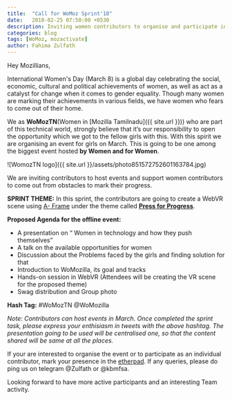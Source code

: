 ```yaml
---
title:  "Call for WoMoz Sprint'18"
date:   2018-02-25 07:50:00 +0530
description: Inviting women contributors to organise and participate in WoMoz Sprint
categories: blog
tags: [WoMoz, mozactivate]
author: Fahima Zulfath
---
```


Hey Mozillians,

 International Women's Day (March 8) is a global day celebrating the social, economic, cultural and political achievements of women, as well as act as a catalyst for change when it comes to gender equality. Though many women are marking their achievements in various fields, we have women who fears to come out of their home.

 We as **WoMozTN**(Women in [Mozilla Tamilnadu]({{ site.url }})) who are part of this technical world, strongly believe that it’s our responsibility to open the opportunity which we got to the fellow girls with this. With this spirit we are organising an event for girls on March. This is going to be one among the biggest event hosted **by Women and for Women**.

![WomozTN logo]({{ site.url }}/assets/photo851572752601163784.jpg)

We are inviting contributors to host events and support women contributors to come out from obstacles to mark their progress.
 
**SPRINT THEME:**
 In this sprint, the contributors are going to create a WebVR scene using [A- Frame](https://aframe.io/) under the theme called **[Press for Progress](https://www.google.co.in/url?sa=t&rct=j&q=&esrc=s&source=web&cd=1&cad=rja&uact=8&ved=0ahUKEwjxl72kqMHZAhWMNI8KHQkjB-kQFggoMAA&url=https%3A%2F%2Fwww.internationalwomensday.com%2FTheme&usg=AOvVaw2SFPxD9OaxppcCSwciZmel)**.

**Proposed Agenda for the offline event:**

- A presentation on “ Women in technology and how they push themselves”
- A talk on the available opportunities for women
- Discussion about the Problems faced by the girls and finding solution for that
- Introduction to WoMozilla, its goal and tracks
- Hands-on session in WebVR (Attendees will be creating the VR scene for the proposed theme)
- Swag distribution and Group photo

**Hash Tag:** #WoMozTN @WoMozilla

*Note: Contributors can host events in March. Once completed the sprint task, please express your enthisiasm in tweets with the above hashtag.
The presentation going to be used will be centralised one, so that the content shared will be same at all the places.*

If your are interested to organise the event or to participate as an individual contributor, mark your presence in the [etherpad](https://public.etherpad-mozilla.org/p/WoMozTN_Sprint_2018). If any queries, please do ping us on telegram @Zulfath or @kbmfsa. 

Looking forward to have more active participants and an interesting Team activity.

    
